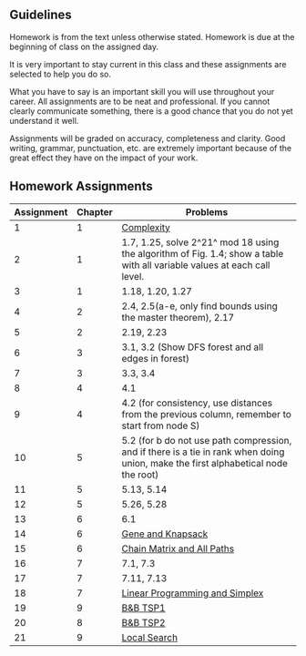 ## Guidelines

Homework is from the text unless otherwise stated. Homework is due at the beginning of class on the assigned day.

It is very important to stay current in this class and these assignments are selected to help you do so. 

What you have to say is an important skill you will use throughout your career. 
All assignments are to be neat and professional. 
If you cannot clearly communicate something, there is a good chance that you do not yet understand it well.

Assignments will be graded on accuracy, completeness and clarity.
Good writing, grammar, punctuation, etc. are extremely important because of the great effect they have on the impact of your work.

## Homework Assignments

| Assignment | Chapter | Problems |
| --- | --- | --- |
| <a id='1'>1</a> | 1 | [Complexity](homework/HW1.pdf) |
| <a id='2'>2</a> | 1 | 1.7, 1.25, solve 2^21^ mod 18 using the algorithm of Fig. 1.4; show a table with all variable values at each call level. |
| <a id='3'>3</a> | 1 | 1.18, 1.20, 1.27 |
| <a id='4'>4</a> | 2 | 2.4, 2.5(a-e, only find bounds using the master theorem), 2.17 |
| <a id='5'>5</a> | 2 | 2.19, 2.23 |
| <a id='6'>6</a> | 3 | 3.1, 3.2 (Show DFS forest and all edges in forest) |
| <a id='7'>7</a> | 3 | 3.3, 3.4 |
| <a id='8'>8</a> | 4 | 4.1 |
| <a id='9'>9</a> | 4 | 4.2 (for consistency, use distances from the previous column, remember to start from node S) |
| <a id='10'>10</a> | 5 | 5.2 (for b do not use path compression, and if there is a tie in rank when doing union, make the first alphabetical node the root) |
| <a id='11'>11</a> | 5 | 5.13, 5.14 |
| <a id='12'>12</a> | 5 | 5.26, 5.28 |
| <a id='13'>13</a> | 6 | 6.1 |
| <a id='14'>14</a> | 6 | [Gene and Knapsack](homework/GeneKnap.pdf) |
| <a id='15'>15</a> | 6 | [Chain Matrix and All Paths](homework/MM.pdf) |
| <a id='16'>16</a> | 7 | 7.1, 7.3 |
| <a id='17'>17</a> | 7 | 7.11, 7.13 |
| <a id='18'>18</a> | 7 | [Linear Programming and Simplex](homework/HW18.pdf) |
| <a id='19'>19</a> | 9 | [B&B TSP1](homework/HW19.pdf) |
| <a id='20'>20</a> | 8 | [B&B TSP2](homework/TSP2.pdf) |
| <a id='21'>21</a> | 9 | [Local Search](homework/Local.pdf) |

  

  

